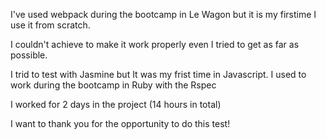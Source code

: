

I've used webpack during the bootcamp in Le Wagon but it is my firstime I use it from scratch.

I couldn't achieve to make it work properly even I tried to get as far as possible.


I trid to test with Jasmine but It was my frist time in Javascript.
I used to work during the bootcamp in Ruby with the Rspec

I worked for 2 days in the project (14 hours in total)

I want to thank you for the opportunity to do this test!





